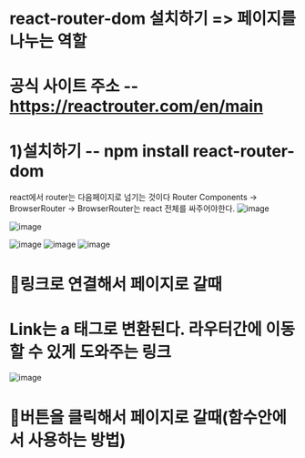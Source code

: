 # react-router-dom 설치하기 => 페이지를 나누는 역할

# 공식 사이트 주소 -- https://reactrouter.com/en/main

# 1)설치하기 -- npm install react-router-dom
react에서 router는 다음페이지로 넘기는 것이다
Router Components -> BrowserRouter -> BrowserRouter는 react 전체를 싸주어야한다.
![image](https://github.com/yunshinhee/node-js/assets/145514638/fbb5bcca-2fca-4f97-9ec4-e23aa0af1cd0)

![image](https://github.com/yunshinhee/node-js/assets/145514638/d26fc166-4cda-45fc-b330-84cac40bec06)

![image](https://github.com/yunshinhee/node-js/assets/145514638/e506b8e5-5d9d-4774-9435-b2ff9d0ca6dd)
![image](https://github.com/yunshinhee/node-js/assets/145514638/72168c0d-e22a-4a19-b7e5-216ece057cea)
![image](https://github.com/yunshinhee/node-js/assets/145514638/359598af-36e6-4ed2-a060-7184913d0b16)

# 🚩링크로 연결해서 페이지로 갈때 
# Link는 a 태그로 변환된다. 라우터간에 이동할 수 있게 도와주는 링크
![image](https://github.com/yunshinhee/node-js/assets/145514638/8804e051-3dc6-4047-a789-6b342edbaf48)

# 🚩버튼을 클릭해서 페이지로 갈때(함수안에서 사용하는 방법)
